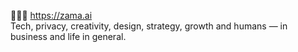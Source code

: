 👷‍♂️🏢 https://zama.ai
<br/>
Tech, privacy, creativity, design, strategy, growth and humans — in business and life in general.
